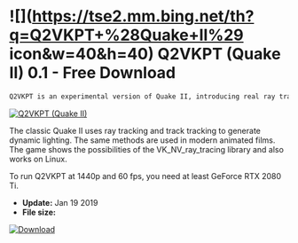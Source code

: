 # ![](https://tse2.mm.bing.net/th?q=Q2VKPT+%28Quake+II%29 icon&w=40&h=40) Q2VKPT (Quake II) 0.1 - Free Download

```sh
Q2VKPT is an experimental version of Quake II, introducing real ray tracing to the old game. This is associated with a significant increase in the hardware requirements of the game, but the effects are worth it.
```
[![Q2VKPT (Quake II)](https://gallery.dpcdn.pl/imgc/Tools/89258/g_-_420x350_1.5_-_xe198c501-b9e0-4bcf-8e49-97d92b72830c.png)](https://softexe.net/win/games-entertainment/shooters/q2vkpt-quake-ii:abac.html)

The classic Quake II uses ray tracking and track tracking to generate dynamic lighting. The same methods are used in modern animated films. The game shows the possibilities of the VK_NV_ray_tracing library and also works on Linux.
 
 
 To run Q2VKPT at 1440p and 60 fps, you need at least GeForce RTX 2080 Ti.


- **Update:** Jan 19 2019
- **File size:** 

[![Download](https://cdn.softexe.net/static/img/download.png)](https://softexe.net/win/games-entertainment/shooters/q2vkpt-quake-ii:abac.html)

